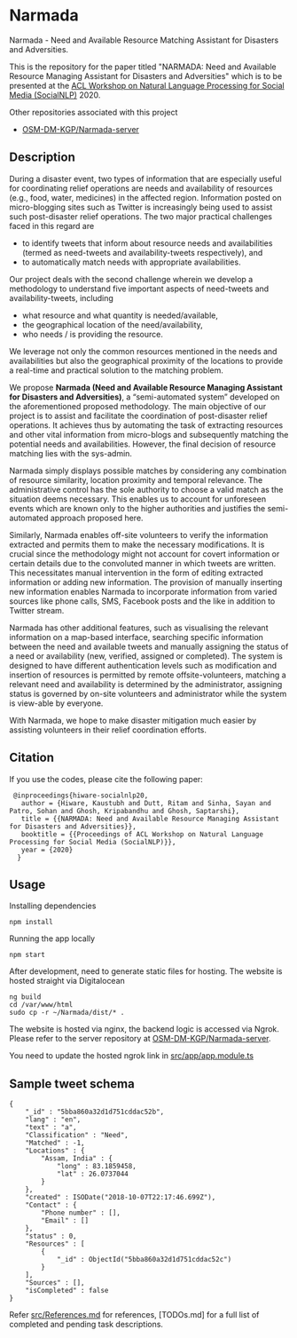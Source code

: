 # Narmada
Narmada - Need and Available Resource Matching Assistant for Disasters and Adversities.

This is the repository for the paper titled "NARMADA: Need and Available Resource Managing Assistant for Disasters and Adversities" which is to be presented at the [ACL Workshop on Natural Language Processing for Social Media (SocialNLP)](https://sites.google.com/site/socialnlp2020/) 2020.

Other repositories associated with this project
* [OSM-DM-KGP/Narmada-server](https://github.com/OSM-DM-KGP/Narmada-server)

## Description

During a disaster event, two types of information that are especially useful for coordinating relief operations are needs and availability of resources (e.g., food, water, medicines) in the affected region. Information posted on micro-blogging sites such as Twitter is increasingly being used to assist such post-disaster relief operations.  The two major practical challenges faced in this regard are 

* to identify tweets that inform about resource needs and availabilities (termed as need-tweets and availability-tweets respectively),  and 
* to automatically match needs with appropriate availabilities. 

Our project deals with the second challenge wherein we develop a methodology to understand five important aspects of need-tweets and availability-tweets, including
- what resource and what quantity is needed/available,
- the geographical location of the need/availability,
-  who needs / is providing the resource.

We leverage not only the common resources mentioned in the needs and availabilities but also the geographical proximity of the locations to provide a real-time and practical solution to the matching problem. 

We propose **Narmada (Need and Available Resource Managing Assistant for Disasters and Adversities)**, a “semi-automated system” developed on the  aforementioned proposed methodology. The main objective of our project is to assist and facilitate the coordination of post-disaster relief operations. It achieves thus by automating the task of extracting resources and other vital information from micro-blogs and subsequently matching the potential needs and availabilities. However, the final decision of resource matching lies with the sys-admin. 

Narmada simply displays possible matches by considering any combination of resource similarity, location proximity and temporal relevance. The administrative control has the sole authority to choose a valid match as the situation deems necessary. This enables us to account for unforeseen events which are known only to the higher authorities and justifies the semi-automated approach proposed here.

Similarly, Narmada enables off-site volunteers to verify the information extracted and permits them to make the necessary modifications. It is crucial since the methodology might not account for covert information or certain details due to the convoluted manner in which tweets are written. This necessitates manual intervention in the form of editing extracted information or adding new information. The provision of manually inserting new information  enables Narmada to incorporate information from varied sources like phone calls, SMS, Facebook posts and the like in addition to Twitter stream.

Narmada has other additional features, such as visualising the relevant information on a map-based interface, searching specific information between the need and available tweets and manually assigning the status of a need or availability (new, verified, assigned or completed). The system is designed to have different authentication levels such as modification and insertion of resources  is permitted by remote offsite-volunteers, matching a relevant need and availability is determined by the administrator, assigning status is governed by on-site volunteers and administrator while the system is view-able by everyone. 

With Narmada, we hope to make disaster mitigation much easier by assisting volunteers in their relief coordination efforts. 

## Citation

If you use the codes, please cite the following paper:
```
 @inproceedings{hiware-socialnlp20,
   author = {Hiware, Kaustubh and Dutt, Ritam and Sinha, Sayan and Patro, Sohan and Ghosh, Kripabandhu and Ghosh, Saptarshi},
   title = {{NARMADA: Need and Available Resource Managing Assistant for Disasters and Adversities}},
   booktitle = {{Proceedings of ACL Workshop on Natural Language Processing for Social Media (SocialNLP)}},
   year = {2020}
  }
```

## Usage

Installing dependencies

```
npm install
```

Running the app locally

```
npm start
```

After development, need to generate static files for hosting. The website is hosted straight via Digitalocean

```
ng build
cd /var/www/html
sudo cp -r ~/Narmada/dist/* .
```

The website is hosted via nginx, the backend logic is accessed via Ngrok. Please refer to the server repository at [OSM-DM-KGP/Narmada-server](https://github.com/OSM-DM-KGP/Narmada-server).

You need to update the hosted ngrok link in [src/app/app.module.ts](src/app/app.module.ts)

## Sample tweet schema

```
{
    "_id" : "5bba860a32d1d751cddac52b",
    "lang" : "en",
    "text" : "a",
    "Classification" : "Need",
    "Matched" : -1,
    "Locations" : {
        "Assam, India" : {
            "long" : 83.1859458,
            "lat" : 26.0737044
        }
    },
    "created" : ISODate("2018-10-07T22:17:46.699Z"),
    "Contact" : {
        "Phone number" : [],
        "Email" : []
    },
    "status" : 0,
    "Resources" : [ 
        {
            "_id" : ObjectId("5bba860a32d1d751cddac52c")
        }
    ],
    "Sources" : [],
    "isCompleted" : false
}
```

<!-- {"_id":"907538578267353088","loc":"","tln":"","plt":"","cr":{"$date":"2017-09-12T04:07:12.000Z"},"pln":"","lang":"en","p":"","tlt":"","f":"","flrs":9,"acr":{"$date":"2017-02-02T11:58:16.000Z"},"t":"RT @DailyMonitor: Floods ravage four villages in Mbarara https://t.co/wwlOfyJlnp","uid":"827207015588040704","cc":""}, -->


Refer [src/References.md](src/References.md) for references, [TODOs.md] for a full list of completed and pending task descriptions.
